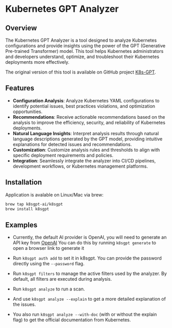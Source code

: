 # Kubernetes GPT Analyzer

## Overview

The Kubernetes GPT Analyzer is a tool designed to analyze Kubernetes configurations and provide insights using the power of the GPT (Generative Pre-trained Transformer) model. This tool helps Kubernetes administrators and developers understand, optimize, and troubleshoot their Kubernetes deployments more effectively.

The original version of this tool is available on GitHub project [K8s-GPT](https://github.com/k8sgpt-ai/k8sgpt).

## Features

- **Configuration Analysis**: Analyze Kubernetes YAML configurations to identify potential issues, best practices violations, and optimization opportunities.
- **Recommendations**: Receive actionable recommendations based on the analysis to improve the efficiency, security, and reliability of Kubernetes deployments.
- **Natural Language Insights**: Interpret analysis results through natural language descriptions generated by the GPT model, providing intuitive explanations for detected issues and recommendations.
- **Customization**: Customize analysis rules and thresholds to align with specific deployment requirements and policies.
- **Integration**: Seamlessly integrate the analyzer into CI/CD pipelines, development workflows, or Kubernetes management platforms.

## Installation

Application is avalable on Linux/Mac via brew:

```bash
brew tap k8sgpt-ai/k8sgpt
brew install k8sgpt
```

## Examples

* Currently, the default AI provider is OpenAI, you will need to generate an API key from [OpenAI](https://openai.com)
  You can do this by running `k8sgpt generate` to open a browser link to generate it

* Run `k8sgpt auth add` to set it in k8sgpt.
  You can provide the password directly using the `--password` flag.

* Run `k8sgpt filters` to manage the active filters used by the analyzer. By default, all filters are executed during analysis.

* Run `k8sgpt analyze` to run a scan.

* And use `k8sgpt analyze --explain` to get a more detailed explanation of the issues.

* You also run `k8sgpt analyze --with-doc` (with or without the explain flag) to get the official documentation from Kubernetes.
